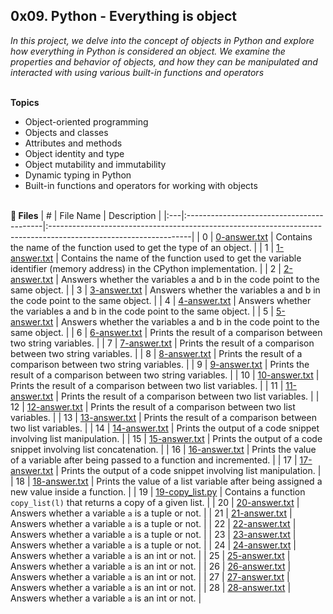 ## 0x09. Python - Everything is object

*In this project, we delve into the concept of objects in Python and explore how everything in Python is considered an object. We examine the properties and behavior of objects, and how they can be manipulated and interacted with using various built-in functions and operators*
<br><br>

**Topics**
- Object-oriented programming
- Objects and classes
- Attributes and methods
- Object identity and type
- Object mutability and immutability
- Dynamic typing in Python
- Built-in functions and operators for working with objects
<br><br>

**📄 Files**
| #  | File Name                                 | Description                                                                                                      |
|:---|:------------------------------------------|:-----------------------------------------------------------------------------------------------------------------|
| 0  | [0-answer.txt](./0-answer.txt)            | Contains the name of the function used to get the type of an object.                                             |
| 1  | [1-answer.txt](./1-answer.txt)            | Contains the name of the function used to get the variable identifier (memory address) in the CPython implementation. |
| 2  | [2-answer.txt](./2-answer.txt)            | Answers whether the variables a and b in the code point to the same object.                                      |
| 3  | [3-answer.txt](./3-answer.txt)            | Answers whether the variables a and b in the code point to the same object.                                      |
| 4  | [4-answer.txt](./4-answer.txt)            | Answers whether the variables a and b in the code point to the same object.                                      |
| 5  | [5-answer.txt](./5-answer.txt)            | Answers whether the variables a and b in the code point to the same object.                                      |
| 6  | [6-answer.txt](./6-answer.txt)            | Prints the result of a comparison between two string variables.                                                  |
| 7  | [7-answer.txt](./7-answer.txt)            | Prints the result of a comparison between two string variables.                                                  |
| 8  | [8-answer.txt](./8-answer.txt)            | Prints the result of a comparison between two string variables.                                                  |
| 9  | [9-answer.txt](./9-answer.txt)            | Prints the result of a comparison between two string variables.                                                  |
| 10 | [10-answer.txt](./10-answer.txt)          | Prints the result of a comparison between two list variables.                                                    |
| 11 | [11-answer.txt](./11-answer.txt)          | Prints the result of a comparison between two list variables.                                                    |
| 12 | [12-answer.txt](./12-answer.txt)          | Prints the result of a comparison between two list variables.                                                    |
| 13 | [13-answer.txt](./13-answer.txt)          | Prints the result of a comparison between two list variables.                                                    |
| 14 | [14-answer.txt](./14-answer.txt)          | Prints the output of a code snippet involving list manipulation.                                                 |
| 15 | [15-answer.txt](./15-answer.txt)          | Prints the output of a code snippet involving list concatenation.                                                |
| 16 | [16-answer.txt](./16-answer.txt)          | Prints the value of a variable after being passed to a function and incremented.                                 |
| 17 | [17-answer.txt](./17-answer.txt)          | Prints the output of a code snippet involving list manipulation.                                                 |
| 18 | [18-answer.txt](./18-answer.txt)          | Prints the value of a list variable after being assigned a new value inside a function.                          |
| 19 | [19-copy_list.py](./19-copy_list.py)      | Contains a function `copy_list(l)` that returns a copy of a given list.                                          |
| 20 | [20-answer.txt](./20-answer.txt)          | Answers whether a variable `a` is a tuple or not.                                                                 |
| 21 | [21-answer.txt](./21-answer.txt)          | Answers whether a variable `a` is a tuple or not.                                                                 |
| 22 | [22-answer.txt](./22-answer.txt)          | Answers whether a variable `a` is a tuple or not.                                                                 |
| 23 | [23-answer.txt](./23-answer.txt)          | Answers whether a variable `a` is a tuple or not.                                                                 |
| 24 | [24-answer.txt](./24-answer.txt)          | Answers whether a variable `a` is an int or not.                                                                  |
| 25 | [25-answer.txt](./25-answer.txt)          | Answers whether a variable `a` is an int or not.                                                                  |
| 26 | [26-answer.txt](./26-answer.txt)          | Answers whether a variable `a` is an int or not.                                                                  |
| 27 | [27-answer.txt](./27-answer.txt)          | Answers whether a variable `a` is an int or not.                                                                  |
| 28 | [28-answer.txt](./28-answer.txt)          | Answers whether a variable `a` is an int or not.                                                                  |
